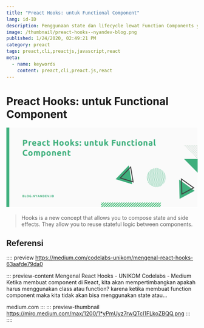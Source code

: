 ```yaml
---
title: "Preact Hooks: untuk Functional Component"
lang: id-ID
description: Penggunaan state dan lifecycle lewat Function Components yang lebih ringkas.
image: /thumbnail/preact-hooks--nyandev-blog.png
published: 1/24/2020, 02:49:21 PM
category: preact
tags: preact,cli,preactjs,javascript,react
meta:
  - name: keywords
    content: preact,cli,preact.js,react
---
```

# Preact Hooks: untuk Functional Component

<Author name="Ryan Aunur Rassyid" />

![Preact Hooks: untuk Functional Component](/images/preact-hooks--nyandev-blog-cover.png#ft-image "Preact Hooks: untuk Functional Component")

> Hooks is a new concept that allows you to compose state and side effects. They allow you to reuse stateful logic between components.

## Referensi
:::: preview https://medium.com/codelabs-unikom/mengenal-react-hooks-63aafde79da0

::: preview-content Mengenal React Hooks - UNIKOM Codelabs - Medium
Ketika membuat component di React, kita akan mempertimbangkan apakah harus menggunakan class atau function? karena ketika membuat function component maka kita tidak akan bisa menggunakan state atau…

medium.com
:::
::: preview-thumbnail https://miro.medium.com/max/1200/1*yPmUyz7rwQTcI1FLkoZBQQ.png
:::
::::
